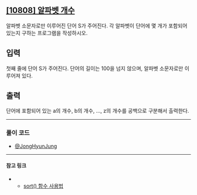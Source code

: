 ## [[10808] 알파벳 개수](https://www.acmicpc.net/problem/10808)
알파벳 소문자로만 이루어진 단어 S가 주어진다. 각 알파벳이 단어에 몇 개가 포함되어 있는지 구하는 프로그램을 작성하시오.

## 입력
첫째 줄에 단어 S가 주어진다. 단어의 길이는 100을 넘지 않으며, 알파벳 소문자로만 이루어져 있다.

## 출력
단어에 포함되어 있는 a의 개수, b의 개수, …, z의 개수를 공백으로 구분해서 출력한다.

*** 
### 풀이 코드
- [@JongHyunJung](https://github.com/almond0115/Algorithm-CodingTest/blob/main/BackJoon/11808/jjh.cpp)

***

#### 참고 링크
* * [sort() 함수 사용법](https://almond0115.tistory.com/entry/sort-함수-사용법)